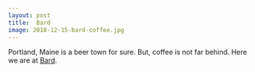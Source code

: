 ```yaml
---
layout: post
title:  Bard
image: 2018-12-15-bard-coffee.jpg
---
```


Portland, Maine is a beer town for sure. But, coffee is not far behind. Here we
are at [Bard](https://www.bardcoffee.com/).
